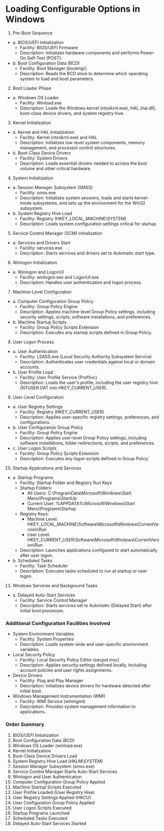 # Loading Configurable Options in Windows

1. Pre-Boot Sequence
  - a. BIOS/UEFI Initialization
    - Facility: BIOS/UEFI Firmware
    - Description: Initializes hardware components and performs Power-On Self-Test (POST).
  - b. Boot Configuration Data (BCD)
    - Facility: Boot Manager (bootmgr)
    - Description: Reads the BCD store to determine which operating system to load and boot parameters.
2. Boot Loader Phase
  - a. Windows OS Loader
    - Facility: Winload.exe
    - Description: Loads the Windows kernel (ntoskrnl.exe), HAL (hal.dll), boot-class device drivers, and system registry hive.
3. Kernel Initialization
  - a. Kernel and HAL Initialization
    - Facility: Kernel (ntoskrnl.exe) and HAL
    - Description: Initializes low-level system components, memory management, and processor control structures.
  - b. Boot-Class Device Drivers
    - Facility: System Drivers
    - Description: Loads essential drivers needed to access the boot volume and other critical hardware.
4. System Initialization
  - a. Session Manager Subsystem (SMSS)
    - Facility: smss.exe
    - Description: Initializes system sessions, loads and starts kernel-mode subsystems, and sets up the environment for the Win32 subsystem.
  - b. System Registry Hive Load
    - Facility: Registry (HKEY_LOCAL_MACHINE\SYSTEM)
    - Description: Loads system configuration settings critical for startup.
5. Service Control Manager (SCM) Initialization
  - a. Services and Drivers Start
    - Facility: services.exe
    - Description: Starts services and drivers set to Automatic start type.
6. Winlogon Initialization
  - a. Winlogon and LogonUI
    - Facility: winlogon.exe and LogonUI.exe
    - Description: Handles user authentication and logon process.
7. Machine-Level Configuration
  - a. Computer Configuration Group Policy
    - Facility: Group Policy Engine
    - Description: Applies machine-level Group Policy settings, including security settings, scripts, software installations, and preferences.
  - b. Machine Startup Scripts
    - Facility: Group Policy Scripts Extension
    - Description: Executes any startup scripts defined in Group Policy.
8. User Logon Process
  - a. User Authentication
    - Facility: LSASS.exe (Local Security Authority Subsystem Service)
    - Description: Authenticates user credentials against local or domain accounts.
  - b. User Profile Load
    - Facility: User Profile Service (ProfSvc)
    - Description: Loads the user's profile, including the user registry hive (NTUSER.DAT into HKEY_CURRENT_USER).
9. User-Level Configuration
  - a. User Registry Settings
    - Facility: Registry (HKEY_CURRENT_USER)
    - Description: Applies user-specific registry settings, preferences, and configurations.
  - b. User Configuration Group Policy
    - Facility: Group Policy Engine
    - Description: Applies user-level Group Policy settings, including software installations, folder redirections, scripts, and preferences.
  - c. User Logon Scripts
    - Facility: Group Policy Scripts Extension
    - Description: Executes any logon scripts defined in Group Policy.
10. Startup Applications and Services
  - a. Startup Programs
    - Facility: Startup Folder and Registry Run Keys
    - Startup Folders:
      - All Users: C:\ProgramData\Microsoft\Windows\Start Menu\Programs\StartUp
      - Current User: %APPDATA%\Microsoft\Windows\Start Menu\Programs\Startup
    - Registry Keys:
      - Machine Level: HKEY_LOCAL_MACHINE\Software\Microsoft\Windows\CurrentVersion\Run
      - User Level: HKEY_CURRENT_USER\Software\Microsoft\Windows\CurrentVersion\Run
    - Description: Launches applications configured to start automatically after user logon.
  - b. Scheduled Tasks
    - Facility: Task Scheduler
    - Description: Executes tasks scheduled to run at startup or user logon.
11. Windows Services and Background Tasks
  - a. Delayed Auto-Start Services
    - Facility: Service Control Manager
    - Description: Starts services set to Automatic (Delayed Start) after initial boot processes.

### Additional Configuration Facilities Involved
- System Environment Variables
  - Facility: System Properties
  - Description: Loads system-wide and user-specific environment variables.
- Local Security Policy
  - Facility: Local Security Policy Editor (secpol.msc)
  - Description: Applies security settings defined locally, including account policies and user rights assignments.
- Device Drivers
  - Facility: Plug and Play Manager
  - Description: Initializes device drivers for hardware detected after initial boot.
- Windows Management Instrumentation (WMI)
  - Facility: WMI Service (winmgmt)
  - Description: Provides system management information to applications.

### Order Summary
1. BIOS/UEFI Initialization
2. Boot Configuration Data (BCD)
3. Windows OS Loader (winload.exe)
4. Kernel Initialization
5. Boot-Class Device Drivers Load
6. System Registry Hive Load (HKLM\SYSTEM)
7. Session Manager Subsystem (smss.exe)
8. Service Control Manager Starts Auto-Start Services
9. Winlogon and User Authentication
10. Computer Configuration Group Policy Applied
11. Machine Startup Scripts Executed
12. User Profile Loaded (User Registry Hive)
13. User Registry Settings Applied (HKCU)
14. User Configuration Group Policy Applied
15. User Logon Scripts Executed
16. Startup Programs Launched
17. Scheduled Tasks Executed
18. Delayed Auto-Start Services Started